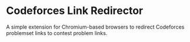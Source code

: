 # Codeforces Link Redirector

A simple extension for Chromium-based browsers to redirect Codeforces problemset links to contest problem links.